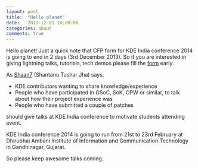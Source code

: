 ```yaml
---
layout: post
title:  "Hello planet"
date:   2013-12-01 18:00:00
categories: about
comments: true
---
```


Hello planet! Just a quick note that CFP form for KDE India conference 2014 is going to end in 2 days (3rd December 2013). So if you are interested in giving lightning talks, tutorials, tech demos please fill the [form](http://conf.kde.in/cfp.html) early.

As [Shaan7](http://www.shantanutushar.com) (Shantanu Tushar Jha) says,

* KDE contributors wanting to share knowledge/experience
* People who have participated in GSoC, SoK, OPW or similar, to talk about how their project experience was
* People who have submitted a couple of patches

should give talks at KDE India conference to motivate students attending event.

KDE India conference 2014 is going to run from 21st to 23rd February at Dhirubhai Ambani Institute of Information and Communication Technology in Gandhinagar, Gujarat.

So please keep awesome talks coming.